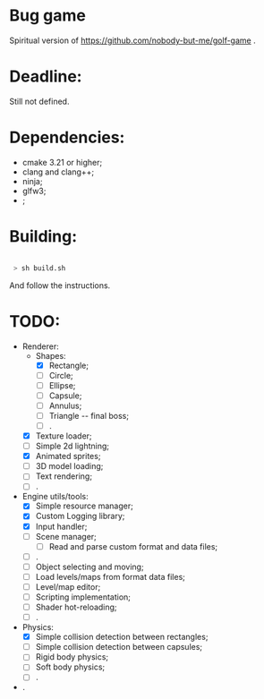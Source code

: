 
# Bug game

Spiritual version of https://github.com/nobody-but-me/golf-game .

# Deadline:

Still not defined.

# Dependencies:

 - cmake 3.21 or higher;
 - clang and clang++;
 - ninja;
 - glfw3;
 - ;

# Building:

```bash

 > sh build.sh

```

And follow the instructions.

# TODO:

 - Renderer:
    - Shapes:
         - [x] Rectangle;
         - [ ] Circle;
         - [ ] Ellipse;
         - [ ] Capsule;
         - [ ] Annulus;
         - [ ] Triangle -- final boss;
         - [ ] .
    - [x] Texture loader;
    - [ ] Simple 2d lightning;
    - [x] Animated sprites;
    - [ ] 3D model loading;
    - [ ] Text rendering;
    - [ ] .
 - Engine utils/tools:
    - [x] Simple resource manager;
    - [x] Custom Logging library;
    - [x] Input handler;
    - [ ] Scene manager;
         - [ ] Read and parse custom format and data files;
	 - [ ] .
    - [ ] Object selecting and moving;
    - [ ] Load levels/maps from format data files;
    - [ ] Level/map editor;
    - [ ] Scripting implementation;
    - [ ] Shader hot-reloading;
    - [ ] .
 - Physics:
    - [x] Simple collision detection between rectangles;
    - [ ] Simple collision detection between capsules;
    - [ ] Rigid body physics;
    - [ ] Soft body physics;
    - [ ] .
 - .
